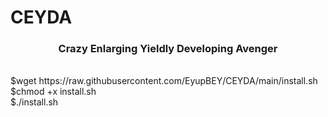 # CEYDA
<h3 align="center">Crazy Enlarging Yieldly Developing Avenger</h3>
  <br />
  $wget https://raw.githubusercontent.com/EyupBEY/CEYDA/main/install.sh
  <br />
  $chmod +x install.sh
  <br />
  $./install.sh
